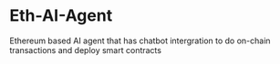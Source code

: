 # Eth-AI-Agent
Ethereum based AI agent that has chatbot intergration to do on-chain transactions and deploy smart contracts

